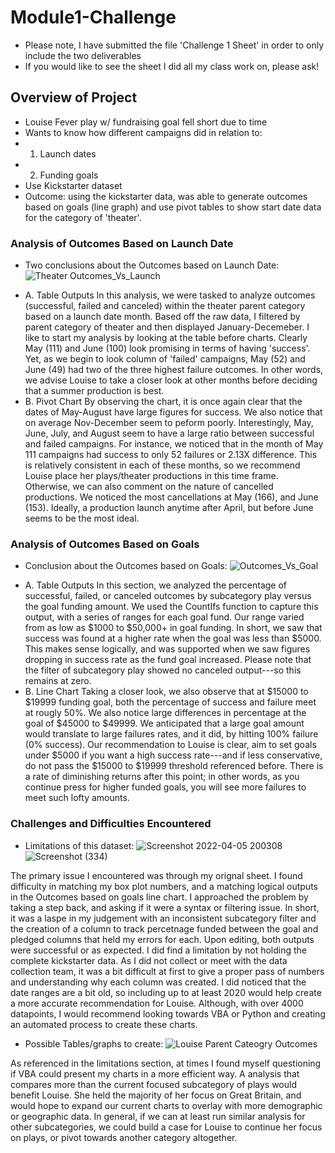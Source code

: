 # Module1-Challenge
* Please note, I have submitted the file 'Challenge 1 Sheet' in order to only include the two deliverables
* If you would like to see the sheet I did all my class work on, please ask!
## Overview of Project
* Louise Fever play w/ fundraising goal fell short due to time 
* Wants to know how different campaigns did in relation to: 
*   1. Launch dates
*   2. Funding goals
* Use Kickstarter dataset 
* Outcome: using the kickstarter data, was able to generate outcomes based on goals (line graph) and use pivot tables to show start date data for the category of 'theater'. 

### Analysis of Outcomes Based on Launch Date
- Two conclusions about the Outcomes based on Launch Date: 
![Theater Outcomes_Vs_Launch](https://user-images.githubusercontent.com/102266450/163078181-ac64842b-614d-4f8f-985f-998de3f3960d.png)

* A. Table Outputs
In this analysis, we were tasked to analyze outcomes (successful, failed and canceled) within the theater parent category based on a launch date month. Based off the raw data, I filtered by parent category of theater and then displayed January-Decemeber. I like to start my analysis by looking at the table before charts. Clearly May (111) and June (100) look promising in terms of having 'success'. Yet, as we begin to look column of 'failed' campaigns, May (52) and June (49) had two of the three highest failure outcomes. In other words, we advise Louise to take a closer look at other months before deciding that a summer production is best. 
* B. Pivot Chart 
By observing the chart, it is once again clear that the dates of May-August have large figures for success. We also notice that on average Nov-December seem to peform poorly. Interestingly, May, June, July, and August seem to have a large ratio between successful and failed campaigns. For instance, we noticed that in the month of May 111 campaigns had success to only 52 failures or 2.13X difference. This is relatively consistent in each of these months, so we recommend Louise place her plays/theater productions in this time frame. Otherwise, we can also comment on the nature of cancelled productions. We noticed the most cancellations at May (166), and June (153). Ideally, a production launch anytime after April, but before June seems to be the most ideal. 

### Analysis of Outcomes Based on Goals
- Conclusion about the Outcomes based on Goals:
![Outcomes_Vs_Goal](https://user-images.githubusercontent.com/102266450/163078205-27e21943-51a6-4ea8-b99d-0a9fceb961c3.png)

* A. Table Outputs 
In this section, we analyzed the percentage of successful, failed, or canceled outcomes by subcategory play versus the goal funding amount. We used the CountIfs function to capture this output, with a series of ranges for each goal fund. Our range varied from as low as $1000 to $50,000+ in goal funding. In short, we saw that success was found at a higher rate when the goal was less than $5000. This makes sense logically, and was supported when we saw figures dropping in success rate as the fund goal increased. Please note that the filter of subcategory play showed no canceled output---so this remains at zero. 
* B. Line Chart
Taking a closer look, we also observe that at $15000 to $19999 funding goal, both the percentage of success and failure meet at rougly 50%. We also notice large differences in percentage at the goal of $45000 to $49999. We anticipated that a large goal amount would translate to large failures rates, and it did, by hitting 100% failure (0% success). 
Our recommendation to Louise is clear, aim to set goals under $5000 if you want a high success rate---and if less conservative, do not pass the $15000 to $19999 threshold referenced before. There is a rate of diminishing returns after this point; in other words, as you continue press for higher funded goals, you will see more failures to meet such lofty amounts. 

### Challenges and Difficulties Encountered
- Limitations of this dataset:
![Screenshot 2022-04-05 200308](https://user-images.githubusercontent.com/102266450/163079222-078a5663-2c18-4642-9d8c-79a5c6c1d433.png)
![Screenshot (334)](https://user-images.githubusercontent.com/102266450/163079231-9ba8920a-8b89-43ad-ac15-b25f8f847cc7.png)

The primary issue I encountered was through my orignal sheet. I found difficulty in matching my box plot numbers, and a matching logical outputs in the Outcomes based on goals line chart. I approached the problem by taking a step back, and asking if it were a syntax or filtering issue. In short, it was a laspe in my judgement with an inconsistent subcategory filter and the creation of a column to track percetnage funded between the goal and pledged columns that held my errors for each. Upon editing, both outputs were successful or as expected. 
I did find a limitation by not holding the complete kickstarter data. As I did not collect or meet with the data collection team, it was a bit difficult at first to give a proper pass of numbers and understanding why each column was created. I did noticed that the date ranges are a bit old, so including up to at least 2020 would help create a more accurate recommendation for Louise. Although, with over 4000 datapoints, I would recommend looking towards VBA or Python and creating an automated process to create these charts. 

- Possible Tables/graphs to create: 
![Louise Parent Cateogry Outcomes](https://user-images.githubusercontent.com/102266450/163078860-163451ec-17d0-4857-b042-e741df00ac48.png)

As referenced in the limitations section, at times I found myself questioning if VBA could present my charts in a more efficient way. A analysis that compares more than the current focused subcategory of plays would benefit Louise. She held the majority of her focus on Great Britain, and would hope to expand our current charts to overlay with more demographic or geographic data. In general, if we can at least run similar analysis for other subcategories, we could build a case for Louise to continue her focus on plays, or pivot towards another category altogether. 











